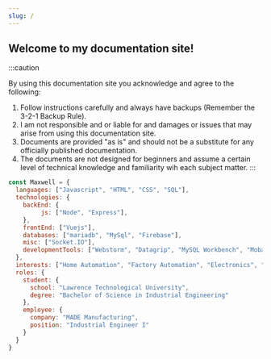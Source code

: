 ```yaml
---
slug: /
---
```


## Welcome to my documentation site!

:::caution

By using this documentation site you acknowledge and agree to the following:
1. Follow instructions carefully and always have backups (Remember the 3-2-1 Backup Rule).
2. I am not responsible and or liable for and damages or issues that may arise from using this documentation site.
3. Documents are provided "as is" and should not be a substitute for any officially published documentation.
4. The documents are not designed for beginners and assume a certain level of technical knowledge and familiarity wih each subject matter.
:::


```javascript
const Maxwell = {
  languages: ["Javascript", "HTML", "CSS", "SQL"],
  technologies: {
    backEnd: {
         js: ["Node", "Express"],
    },
    frontEnd: ["Vuejs"],
    databases: ["mariadb", "MySql", "Firebase"],
    misc: ["Socket.IO"],
    developmentTools: ["Webstorm", "Datagrip", "MySQL Workbench", "MobaXTerm", "Putty", "NPM"]
  },
  interests: ["Home Automation", "Factory Automation", "Electronics", "PWAs", "Industrial Automation", "Information Automation", "Raspberry Pi"],
  roles: {
    student: {
      school: "Lawrence Technological University",
      degree: "Bachelor of Science in Industrial Engineering"
    },
    employee: {
      company: "MADE Manufacturing",
      position: "Industrial Engineer I"
    }
  }
}
```